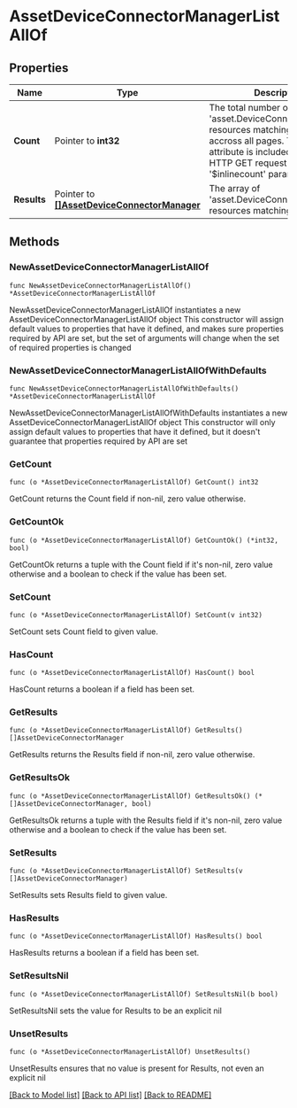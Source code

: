 # AssetDeviceConnectorManagerListAllOf

## Properties

Name | Type | Description | Notes
------------ | ------------- | ------------- | -------------
**Count** | Pointer to **int32** | The total number of &#39;asset.DeviceConnectorManager&#39; resources matching the request, accross all pages. The &#39;Count&#39; attribute is included when the HTTP GET request includes the &#39;$inlinecount&#39; parameter. | [optional] 
**Results** | Pointer to [**[]AssetDeviceConnectorManager**](asset.DeviceConnectorManager.md) | The array of &#39;asset.DeviceConnectorManager&#39; resources matching the request. | [optional] 

## Methods

### NewAssetDeviceConnectorManagerListAllOf

`func NewAssetDeviceConnectorManagerListAllOf() *AssetDeviceConnectorManagerListAllOf`

NewAssetDeviceConnectorManagerListAllOf instantiates a new AssetDeviceConnectorManagerListAllOf object
This constructor will assign default values to properties that have it defined,
and makes sure properties required by API are set, but the set of arguments
will change when the set of required properties is changed

### NewAssetDeviceConnectorManagerListAllOfWithDefaults

`func NewAssetDeviceConnectorManagerListAllOfWithDefaults() *AssetDeviceConnectorManagerListAllOf`

NewAssetDeviceConnectorManagerListAllOfWithDefaults instantiates a new AssetDeviceConnectorManagerListAllOf object
This constructor will only assign default values to properties that have it defined,
but it doesn't guarantee that properties required by API are set

### GetCount

`func (o *AssetDeviceConnectorManagerListAllOf) GetCount() int32`

GetCount returns the Count field if non-nil, zero value otherwise.

### GetCountOk

`func (o *AssetDeviceConnectorManagerListAllOf) GetCountOk() (*int32, bool)`

GetCountOk returns a tuple with the Count field if it's non-nil, zero value otherwise
and a boolean to check if the value has been set.

### SetCount

`func (o *AssetDeviceConnectorManagerListAllOf) SetCount(v int32)`

SetCount sets Count field to given value.

### HasCount

`func (o *AssetDeviceConnectorManagerListAllOf) HasCount() bool`

HasCount returns a boolean if a field has been set.

### GetResults

`func (o *AssetDeviceConnectorManagerListAllOf) GetResults() []AssetDeviceConnectorManager`

GetResults returns the Results field if non-nil, zero value otherwise.

### GetResultsOk

`func (o *AssetDeviceConnectorManagerListAllOf) GetResultsOk() (*[]AssetDeviceConnectorManager, bool)`

GetResultsOk returns a tuple with the Results field if it's non-nil, zero value otherwise
and a boolean to check if the value has been set.

### SetResults

`func (o *AssetDeviceConnectorManagerListAllOf) SetResults(v []AssetDeviceConnectorManager)`

SetResults sets Results field to given value.

### HasResults

`func (o *AssetDeviceConnectorManagerListAllOf) HasResults() bool`

HasResults returns a boolean if a field has been set.

### SetResultsNil

`func (o *AssetDeviceConnectorManagerListAllOf) SetResultsNil(b bool)`

 SetResultsNil sets the value for Results to be an explicit nil

### UnsetResults
`func (o *AssetDeviceConnectorManagerListAllOf) UnsetResults()`

UnsetResults ensures that no value is present for Results, not even an explicit nil

[[Back to Model list]](../README.md#documentation-for-models) [[Back to API list]](../README.md#documentation-for-api-endpoints) [[Back to README]](../README.md)


